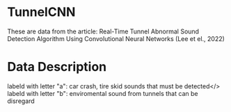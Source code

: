 # TunnelCNN

These are data from the article: Real-Time Tunnel Abnormal Sound Detection Algorithm Using Convolutional Neural Networks (Lee et el., 2022)


# Data Description
labeld with letter "a": car crash, tire skid sounds that must be detected</>
labeld with letter "b": enviromental sound from tunnels that can be disregard
